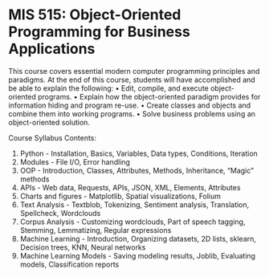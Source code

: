 # MIS 515: Object-Oriented Programming for Business Applications

This course covers essential modern computer programming principles and paradigms. At the end of this course, students will have accomplished and be able to explain the following: 
• Edit, compile, and execute object-oriented programs. 
• Explain how the object-oriented paradigm provides for information hiding and program re-use. 
• Create classes and objects and combine them into working programs. 
• Solve business problems using an object-oriented solution.

Course Syllabus Contents:

1. Python - Installation, Basics, Variables, Data types, Conditions, Iteration
2. Modules - File I/O, Error handling
3. OOP - Introduction, Classes, Attributes, Methods, Inheritance, “Magic” methods
4. APIs - Web data, Requests, APIs, JSON, XML, Elements, Attributes
5. Charts and figures - Matplotlib, Spatial visualizations, Folium  
6. Text Analysis - Textblob, Tokenizing, Sentiment analysis, Translation, Spellcheck, Wordclouds
7. Corpus Analysis - Customizing wordclouds, Part of speech tagging, Stemming, Lemmatizing, Regular expressions
8. Machine Learning - Introduction, Organizing datasets, 2D lists, sklearn, Decision trees, KNN, Neural networks
9. Machine Learning Models - Saving modeling results, Joblib, Evaluating models, Classification reports
